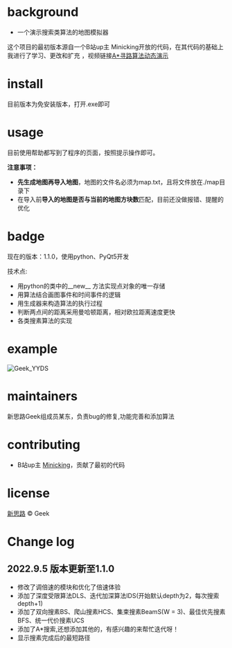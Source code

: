 # background
- 一个演示搜索类算法的地图模拟器

这个项目的最初版本源自一个B站up主 Minicking开放的代码，在其代码的基础上我进行了学习、更改和扩充
，视频链接[A*寻路算法动态演示](https://www.bilibili.com/video/BV1FJ411j7oG?share_source=copy_web&vd_source=e09e7d9860329cf23712dbc79e5ed45e)
# install
目前版本为免安装版本，打开.exe即可

# usage

目前使用帮助都写到了程序的页面，按照提示操作即可。

**注意事项：**
- **先生成地图再导入地图**，地图的文件名必须为map.txt，且将文件放在./map目录下
- 在导入前**导入的地图是否与当前的地图方块数**匹配，目前还没做报错、提醒的优化

# badge

现在的版本：1.1.0，使用python、PyQt5开发

技术点:

- 用python的类中的__new__ 方法实现点对象的唯一存储
- 用算法结合画图事件和时间事件的逻辑
- 用生成器来构造算法的执行过程
- 判断两点间的距离采用曼哈顿距离，相对欧拉距离速度更快
- 各类搜素算法的实现

# example
![Geek_YYDS](https://img-blog.csdnimg.cn/b298ebeb9d4346b7ab4d17e76c85bbd1.gif)
# maintainers
新思路Geek组成员某东，负责bug的修复,功能完善和添加算法

# contributing

- B站up主 [Minicking](https://space.bilibili.com/105229830)，贡献了最初的代码

# license

[新思路](许可证) © Geek

# Change log

## 2022.9.5 版本更新至1.1.0

- 修改了调倍速的模块和优化了倍速体验
- 添加了深度受限算法DLS、迭代加深算法IDS(开始默认depth为2，每次搜索depth+1)
- 添加了双向搜素BS、爬山搜素HCS、集束搜素BeamS(W = 3)、最佳优先搜素BFS、统一代价搜素UCS
- 添加了A*搜索,还想添加其他的，有感兴趣的来帮忙迭代呀！
- 显示搜素完成后的最短路径
